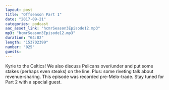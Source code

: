 ```yaml
---
layout: post
title: "Offseason Part 1"
date: "2017-09-21"
categories: podcast
aac_asset_link: "hcmrSeason3Episode12.mp3"
mp3: "hcmrSeason3Episode12.mp3"
duration: "64:02"
length: "153702399"
number: "025"
guests: 
---
```


Kyrie to the Celtics! We also discuss Pelicans over/under and put some stakes (perhaps even steaks) on the line. Plus: some riveting talk about revenue-sharing. This episode was recorded pre-Melo-trade. Stay tuned for Part 2 with a special guest.
